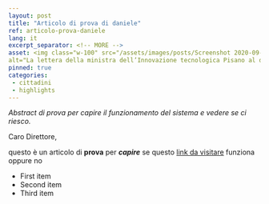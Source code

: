 ```yaml
---
layout: post
title: "Articolo di prova di daniele"
ref: articolo-prova-daniele
lang: it
excerpt_separator: <!-- MORE -->
asset: <img class="w-100" src="/assets/images/posts/Screenshot 2020-09-03 at 17.22.08.jpg" 
alt="La lettera della ministra dell’Innovazione tecnologica Pisano al direttore di Repubblica"/>
pinned: true
categories:
 - cittadini
 - highlights
---
```


_Abstract di prova per capire il funzionamento del sistema e vedere se ci riesco._

<!-- MORE -->

Caro Direttore, 

questo è un articolo di **prova** per ***capire*** se questo [link da visitare](https://www.example.com) funziona oppure no

- First item
- Second item
- Third item

